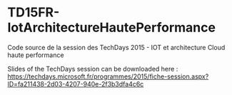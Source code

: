 # TD15FR-IotArchitectureHautePerformance
Code source de la session des TechDays 2015 - IOT et architecture Cloud haute performance

Slides of the TechDays session can be downloaded here : 
       https://techdays.microsoft.fr/programmes/2015/fiche-session.aspx?ID=fa211438-2d03-4207-940e-2f3b3dfa4c6c
